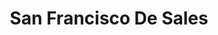 ---
title: "San Francisco De Sales"
url: /trujillo/san-francisco-de-sales/
shop: piezas de automóviles
---